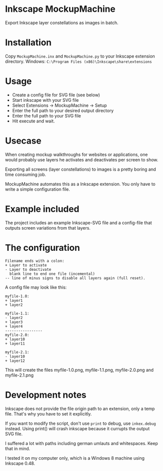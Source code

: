 Inkscape MockupMachine
=====================

Export Inkscape layer constellations as images in batch.

Installation
============
Copy `MockupMachine.inx` and `MockupMachine.py` to your Inkscape extension directory.
Windows: `C:\Program Files (x86)\Inkscape\share\extensions`

Usage
=====
* Create a config file for SVG file (see below)
* Start inkscape with your SVG file
* Select Extensions -> MockupMachine -> Setup
* Enter the full path to your desired output directory
* Enter the full path to your SVG file
* Hit execute and wait.

Usecase
=======

When creating mockup walkthroughs for websites or applications, one would probably use layers he 
activates and deactivates per screen to show.

Exporting all screens (layer constellations) to images is a pretty boring and time consuming job.

MockupMachine automates this as a Inkscape extension. You only have to write a simple configuration file.

Example included
================

The project includes an example Inkscape-SVG file and a config-file that outputs screen variations from that layers.

The configuration
=================

    Filename ends with a colon:
    + Layer to activate
    - Layer to deactivate
      blank line to end one file (incemental)
    -- line of minus signs to disable all layers again (full reset).

A config file may look like this:

    myfile-1.0:
    + layer1
    + layer2
    
    myfile-1.1:
    - layer2
    + layer3
    + layer4
    -----------------
    myfile-2.0:
    + layer10
    + layer11
    
    myfile-2.1:
    - layer10
    + layer12

This will create the files myfile-1.0.png, myfile-1.1.png, myfile-2.0.png and myfile-2.1.png

Development notes
=================

Inkscape does not provide the file origin path to an extension, only a temp file. 
That's why you have to set it explicitly.

If you want to modify the script, don't use `print` to debug, use `inkex.debug` instead. 
Using print() will crash inkscape because it currupts the output SVG file.

I suffered a lot with paths including german umlauts and whitespaces. Keep that in mind.

I tested it on my computer only, which is a Windows 8 machine using Inkscape 0.48.
